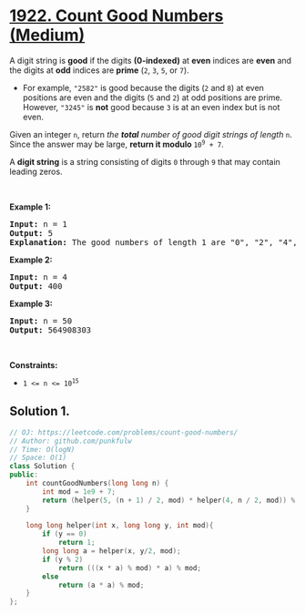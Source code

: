 # [1922. Count Good Numbers (Medium)](https://leetcode.com/problems/count-good-numbers/)

<p>A digit string is <strong>good</strong> if the digits <strong>(0-indexed)</strong> at <strong>even</strong> indices are <strong>even</strong> and the digits at <strong>odd</strong> indices are <strong>prime</strong> (<code>2</code>, <code>3</code>, <code>5</code>, or <code>7</code>).</p>

<ul>
	<li>For example, <code>"2582"</code> is good because the digits (<code>2</code> and <code>8</code>) at even positions are even and the digits (<code>5</code> and <code>2</code>) at odd positions are prime. However, <code>"3245"</code> is <strong>not</strong> good because <code>3</code> is at an even index but is not even.</li>
</ul>

<p>Given an integer <code>n</code>, return <em>the <strong>total</strong> number of good digit strings of length </em><code>n</code>. Since the answer may be large, <strong>return it modulo </strong><code>10<sup>9</sup> + 7</code>.</p>

<p>A <strong>digit string</strong> is a string consisting of digits <code>0</code> through <code>9</code> that may contain leading zeros.</p>

<p>&nbsp;</p>
<p><strong>Example 1:</strong></p>

<pre><strong>Input:</strong> n = 1
<strong>Output:</strong> 5
<strong>Explanation:</strong> The good numbers of length 1 are "0", "2", "4", "6", "8".
</pre>

<p><strong>Example 2:</strong></p>

<pre><strong>Input:</strong> n = 4
<strong>Output:</strong> 400
</pre>

<p><strong>Example 3:</strong></p>

<pre><strong>Input:</strong> n = 50
<strong>Output:</strong> 564908303
</pre>

<p>&nbsp;</p>
<p><strong>Constraints:</strong></p>

<ul>
	<li><code>1 &lt;= n &lt;= 10<sup>15</sup></code></li>
</ul>


## Solution 1.

```cpp
// OJ: https://leetcode.com/problems/count-good-numbers/
// Author: github.com/punkfulw
// Time: O(logN)
// Space: O(1)
class Solution {
public:
    int countGoodNumbers(long long n) {
        int mod = 1e9 + 7;
        return (helper(5, (n + 1) / 2, mod) * helper(4, n / 2, mod)) % mod;
    }
    
    long long helper(int x, long long y, int mod){
        if (y == 0)
            return 1;
        long long a = helper(x, y/2, mod);
        if (y % 2)
            return (((x * a) % mod) * a) % mod;
        else
            return (a * a) % mod;
    }
};

```
